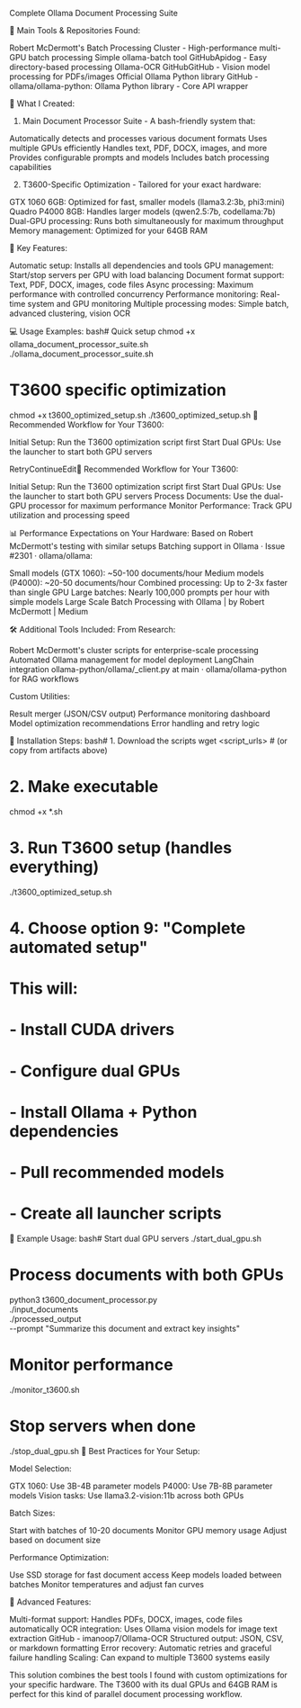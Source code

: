 Complete Ollama Document Processing Suite

🔧 Main Tools & Repositories Found:

Robert McDermott's Batch Processing Cluster - High-performance multi-GPU batch processing
Simple ollama-batch tool GitHubApidog - Easy directory-based processing
Ollama-OCR GitHubGitHub - Vision model processing for PDFs/images
Official Ollama Python library GitHub - ollama/ollama-python: Ollama Python library - Core API wrapper

📁 What I Created:
1. Main Document Processor Suite - A bash-friendly system that:

Automatically detects and processes various document formats
Uses multiple GPUs efficiently
Handles text, PDF, DOCX, images, and more
Provides configurable prompts and models
Includes batch processing capabilities

2. T3600-Specific Optimization - Tailored for your exact hardware:

GTX 1060 6GB: Optimized for fast, smaller models (llama3.2:3b, phi3:mini)
Quadro P4000 8GB: Handles larger models (qwen2.5:7b, codellama:7b)
Dual-GPU processing: Runs both simultaneously for maximum throughput
Memory management: Optimized for your 64GB RAM

🚀 Key Features:

Automatic setup: Installs all dependencies and tools
GPU management: Start/stop servers per GPU with load balancing
Document format support: Text, PDF, DOCX, images, code files
Async processing: Maximum performance with controlled concurrency
Performance monitoring: Real-time system and GPU monitoring
Multiple processing modes: Simple batch, advanced clustering, vision OCR

💻 Usage Examples:
bash# Quick setup
chmod +x ollama_document_processor_suite.sh
./ollama_document_processor_suite.sh

# T3600 specific optimization
chmod +x t3600_optimized_setup.sh
./t3600_optimized_setup.sh
🎯 Recommended Workflow for Your T3600:

Initial Setup: Run the T3600 optimization script first
Start Dual GPUs: Use the launcher to start both GPU servers

RetryContinueEdit🎯 Recommended Workflow for Your T3600:

Initial Setup: Run the T3600 optimization script first
Start Dual GPUs: Use the launcher to start both GPU servers
Process Documents: Use the dual-GPU processor for maximum performance
Monitor Performance: Track GPU utilization and processing speed

📊 Performance Expectations on Your Hardware:
Based on Robert McDermott's testing with similar setups Batching support in Ollama · Issue #2301 · ollama/ollama:

Small models (GTX 1060): ~50-100 documents/hour
Medium models (P4000): ~20-50 documents/hour
Combined processing: Up to 2-3x faster than single GPU
Large batches: Nearly 100,000 prompts per hour with simple models Large Scale Batch Processing with Ollama | by Robert McDermott | Medium

🛠️ Additional Tools Included:
From Research:

Robert McDermott's cluster scripts for enterprise-scale processing
Automated Ollama management for model deployment
LangChain integration ollama-python/ollama/_client.py at main · ollama/ollama-python for RAG workflows

Custom Utilities:

Result merger (JSON/CSV output)
Performance monitoring dashboard
Model optimization recommendations
Error handling and retry logic

🔧 Installation Steps:
bash# 1. Download the scripts
wget <script_urls> # (or copy from artifacts above)

# 2. Make executable
chmod +x *.sh

# 3. Run T3600 setup (handles everything)
./t3600_optimized_setup.sh

# 4. Choose option 9: "Complete automated setup"
# This will:
# - Install CUDA drivers
# - Configure dual GPUs
# - Install Ollama + Python dependencies
# - Pull recommended models
# - Create all launcher scripts
📝 Example Usage:
bash# Start dual GPU servers
./start_dual_gpu.sh

# Process documents with both GPUs
python3 t3600_document_processor.py \
  ./input_documents \
  ./processed_output \
  --prompt "Summarize this document and extract key insights"

# Monitor performance
./monitor_t3600.sh

# Stop servers when done
./stop_dual_gpu.sh
🎯 Best Practices for Your Setup:

Model Selection:

GTX 1060: Use 3B-4B parameter models
P4000: Use 7B-8B parameter models
Vision tasks: Use llama3.2-vision:11b across both GPUs


Batch Sizes:

Start with batches of 10-20 documents
Monitor GPU memory usage
Adjust based on document size


Performance Optimization:

Use SSD storage for fast document access
Keep models loaded between batches
Monitor temperatures and adjust fan curves



🚀 Advanced Features:

Multi-format support: Handles PDFs, DOCX, images, code files automatically
OCR integration: Uses Ollama vision models for image text extraction GitHub - imanoop7/Ollama-OCR
Structured output: JSON, CSV, or markdown formatting
Error recovery: Automatic retries and graceful failure handling
Scaling: Can expand to multiple T3600 systems easily

This solution combines the best tools I found with custom optimizations for your specific hardware. The T3600 with its dual GPUs and 64GB RAM is perfect for this kind of parallel document processing workflow.
